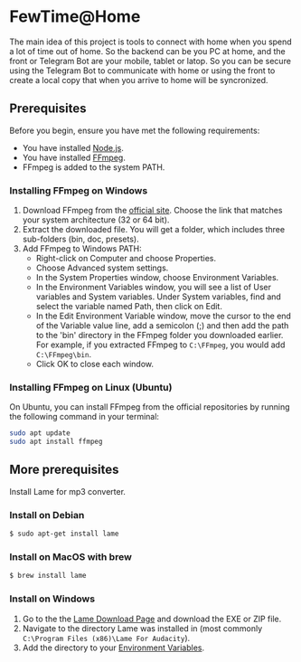 # FewTime@Home
The main idea of this project is tools to connect with home when you spend a lot of time out of home. So the backend can be you PC at home, and the front or Telegram Bot are your mobile, tablet or latop. So you can be secure using the Telegram Bot to communicate with home or using the front to create a local copy that when you arrive to home will be syncronized.

## Prerequisites

Before you begin, ensure you have met the following requirements:

* You have installed [Node.js](https://nodejs.org/en/download/).
* You have installed [FFmpeg](https://ffmpeg.org/download.html).
* FFmpeg is added to the system PATH.

### Installing FFmpeg on Windows

1. Download FFmpeg from the [official site](https://ffmpeg.org/download.html). Choose the link that matches your system architecture (32 or 64 bit).
2. Extract the downloaded file. You will get a folder, which includes three sub-folders (bin, doc, presets).
3. Add FFmpeg to Windows PATH:
    * Right-click on Computer and choose Properties.
    * Choose Advanced system settings.
    * In the System Properties window, choose Environment Variables.
    * In the Environment Variables window, you will see a list of User variables and System variables. Under System variables, find and select the variable named Path, then click on Edit.
    * In the Edit Environment Variable window, move the cursor to the end of the Variable value line, add a semicolon (;) and then add the path to the 'bin' directory in the FFmpeg folder you downloaded earlier. For example, if you extracted FFmpeg to `C:\FFmpeg`, you would add `C:\FFmpeg\bin`.
    * Click OK to close each window.

### Installing FFmpeg on Linux (Ubuntu)

On Ubuntu, you can install FFmpeg from the official repositories by running the following command in your terminal:

```bash
sudo apt update
sudo apt install ffmpeg
```
## More prerequisites

Install Lame for mp3 converter.

### Install on Debian

```bash
$ sudo apt-get install lame
```

### Install on MacOS with brew

```bash
$ brew install lame
```

### Install on Windows

1. Go to the the [Lame Download Page](https://lame.buanzo.org/#lamewindl) and download the EXE or ZIP file.
2. Navigate to the directory Lame was installed in (most commonly `C:\Program Files (x86)\Lame For Audacity`).
3. Add the directory to your [Environment Variables](https://www.java.com/en/download/help/path.xml).
